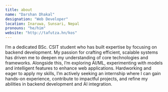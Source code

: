 ```yaml
---
title: about
name: "Darshan Dhakal"
designation: "Web Developer"
location: Inaruwa, Sunsari, Nepal
pronouns: "he/him"
website: "http://tafutza.hn/kos"
---
```


I’m a dedicated BSc. CSIT student who has built expertise by focusing on backend development. My passion for crafting efficient, scalable systems has driven me to deepen my understanding of core technologies and frameworks. Alongside this, I’m exploring AI/ML, experimenting with models and intelligent features to enhance web applications. Hardworking and eager to apply my skills, I’m actively seeking an internship where I can gain hands-on experience, contribute to impactful projects, and refine my abilities in backend development and AI integration.
